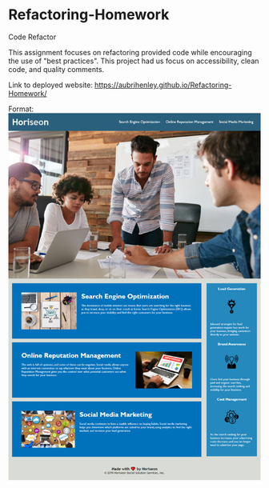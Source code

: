 # Refactoring-Homework
Code Refactor

This assignment focuses on refactoring provided code while encouraging the use of "best practices". This project had us focus on accessibility, clean code, and quality comments.

Link to deployed website: https://aubrihenley.github.io/Refactoring-Homework/

Format: ![Refactoring Homework Screenshot](https://github.com/aubrihenley/Refactoring-Homework/blob/main/Refactoring-homwork-screenshot-aubrihenley.png?raw=true)
